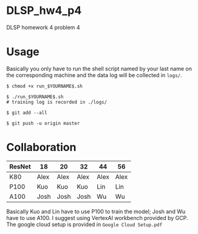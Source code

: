 # DLSP_hw4_p4
DLSP homework 4 problem 4

# Usage
Basically you only have to run the shell script named by your last name on the corresponding machine and the data log will be collected in `logs/`.

```
$ chmod +x run_$YOURNAME$.sh

$ ./run_$YOURNAME$.sh
# training log is recorded in ./logs/

$ git add --all

$ git push -u origin master
```

# Collaboration
| ResNet | 18   | 20   | 32   | 44   | 56   |
|--------|------|------|------|------|------|
| K80    | Alex | Alex | Alex | Alex | Alex |
| P100   | Kuo  | Kuo  | Kuo  | Lin  | Lin  |
| A100   | Josh | Josh | Josh | Wu   | Wu   |

Basically Kuo and Lin have to use P100 to train the model; Josh and Wu have to use A100. I suggest using VertexAI workbench provided by GCP. The google cloud setup is provided in `Google Cloud Setup.pdf`


